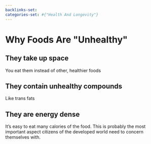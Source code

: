```yaml
---
backlinks-set: 
categories-set: #{"Health And Longevity"}
---
```

# Why Foods Are "Unhealthy"

## They take up space

You eat them instead of other, healthier foods

## They contain unhealthy compounds
Like trans fats

## They are energy dense

It’s easy to eat many calories of the food.
This is probably the most important aspect citizens of the developed world need
to concern themselves with.